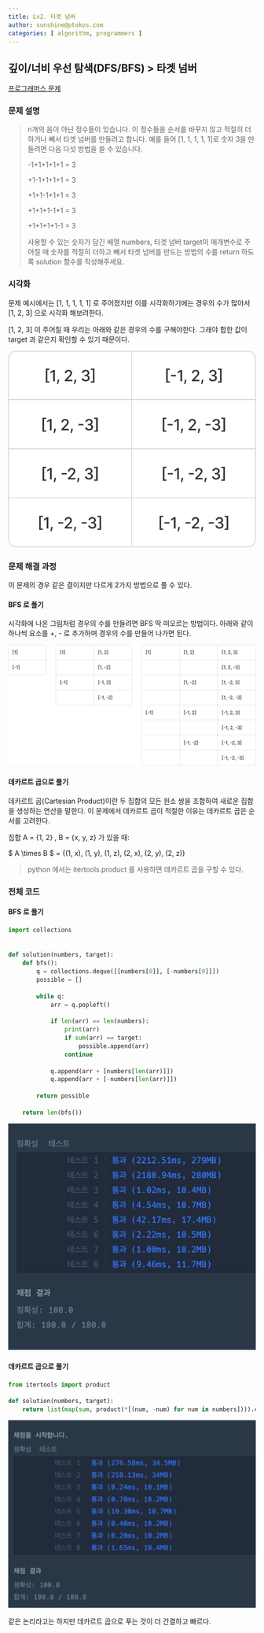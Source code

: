 ```yaml
---
title: Lv2. 타겟 넘버
author: sunshine@ptokos.com
categories: [ algorithm, programmers ]
---
```


## 깊이/너비 우선 탐색(DFS/BFS) > 타겟 넘버

[프로그래머스 문제](https://school.programmers.co.kr/learn/courses/30/lessons/43165)

### 문제 설명

> n개의 음이 아닌 정수들이 있습니다. 이 정수들을 순서를 바꾸지 않고 적절히 더하거나 빼서 타겟 넘버를 만들려고 합니다. 예를 들어 [1, 1, 1, 1, 1]로 숫자 3을 만들려면 다음 다섯 방법을 쓸 수 있습니다.
> 
> -1+1+1+1+1 = 3
> 
> +1-1+1+1+1 = 3
> 
> +1+1-1+1+1 = 3
> 
> +1+1+1-1+1 = 3
> 
> +1+1+1+1-1 = 3
> 
> 사용할 수 있는 숫자가 담긴 배열 numbers, 타겟 넘버 target이 매개변수로 주어질 때 숫자를 적절히 더하고 빼서 타겟 넘버를 만드는 방법의 수를 return 하도록 solution 함수를 작성해주세요.

### 시각화

문제 예시에서는 [1, 1, 1, 1, 1] 로 주어졌지만 이를 시각화하기에는 경우의 수가 많아서 [1, 2, 3] 으로 시각화 해보려한다.

[1, 2, 3] 이 주어질 때 우리는 아래와 같은 경우의 수를 구해야한다. 그래야 합한 값이 target 과 같은지 확인할 수 있기 때문이다.

![타겟넘버-1.png](/assets/img/algorithm/타겟넘버-1.png)


### 문제 해결 과정
이 문제의 경우 같은 결이지만 다르게 2가지 방법으로 풀 수 있다.

#### BFS 로 풀기
시각화에 나온 그림처럼 경우의 수를 만들려면 BFS 딱 떠오르는 방법이다.
아래와 같이 하나씩 요소를 +, - 로 추가하며 경우의 수를 만들어 나가면 된다.

![타겟넘버-2.png](/assets/img/algorithm/타겟넘버-2.png)

#### 데카르트 곱으로 풀기

데카르트 곱(Cartesian Product)이란 두 집합의 모든 원소 쌍을 조합하여 새로운 집합을 생성하는 연산을 말한다. 
이 문제에서 데카르트 곱이 적절한 이유는 데카르트 곱은 순서를 고려한다.

집합  A = \{1, 2\} ,  B = \{x, y, z\} 가 있을 때:

$ A \times B $ = \{(1, x), (1, y), (1, z), (2, x), (2, y), (2, z)\}

> python 에서는 itertools.product 를 사용하면 데카르트 곱을 구할 수 있다.


### 전체 코드

#### BFS 로 풀기
```python
import collections


def solution(numbers, target):
    def bfs():
        q = collections.deque([[numbers[0]], [-numbers[0]]])
        possible = []

        while q:
            arr = q.popleft()

            if len(arr) == len(numbers):
                print(arr)
                if sum(arr) == target:
                    possible.append(arr)
                continue

            q.append(arr + [numbers[len(arr)]])
            q.append(arr + [-numbers[len(arr)]])

        return possible

    return len(bfs())
```

![타겟넘버-3.png](/assets/img/algorithm/타겟넘버-3.png)

#### 데카르트 곱으로 풀기
```python
from itertools import product

def solution(numbers, target):
    return list(map(sum, product(*[(num, -num) for num in numbers]))).count(target)
```

![타겟넘버-4.png](/assets/img/algorithm/타겟넘버-4.png)

같은 논리라고는 하지만 데카르트 곱으로 푸는 것이 더 간결하고 빠르다.
